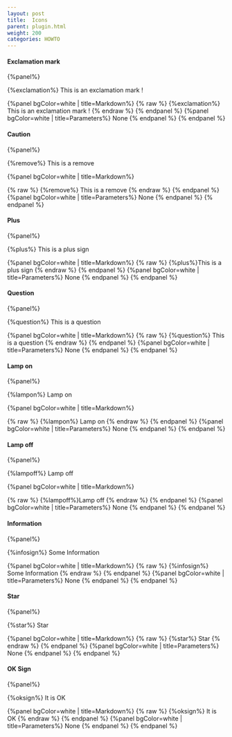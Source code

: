 ```yaml
---
layout: post
title:  Icons
parent: plugin.html
weight: 200
categories: HOWTO
---
```




#### Exclamation mark

{%panel%}

{%exclamation%} This is an exclamation mark !

{%panel bgColor=white | title=Markdown%}
 {% raw  %}
{%exclamation%} This is an exclamation mark !
{% endraw  %}
{% endpanel %}
{%panel bgColor=white | title=Parameters%}
None
{% endpanel %}
{% endpanel %}


#### Caution

{%panel%}

{%remove%} This is a remove

{%panel bgColor=white | title=Markdown%}

{% raw  %}
{%remove%} This is a remove
{% endraw  %}
{% endpanel %}
{%panel bgColor=white | title=Parameters%}
None
{% endpanel %}
{% endpanel %}


#### Plus

{%panel%}

{%plus%} This is a plus sign

{%panel bgColor=white | title=Markdown%}
{% raw  %}
{%plus%}This is a plus sign
{% endraw  %}
{% endpanel %}
{%panel bgColor=white | title=Parameters%}
None
{% endpanel %}
{% endpanel %}



#### Question

{%panel%}

{%question%} This is a question

{%panel bgColor=white | title=Markdown%}
{% raw  %}
{%question%} This is a question
{% endraw  %}
{% endpanel %}
{%panel bgColor=white | title=Parameters%}
None
{% endpanel %}
{% endpanel %}


#### Lamp on

{%panel%}

{%lampon%} Lamp on

{%panel bgColor=white | title=Markdown%}

{% raw  %}
{%lampon%} Lamp on
{% endraw  %}
{% endpanel %}
{%panel bgColor=white | title=Parameters%}
None
{% endpanel %}
{% endpanel %}



#### Lamp off

{%panel%}

{%lampoff%} Lamp off

{%panel bgColor=white | title=Markdown%}

{% raw  %}
{%lampoff%}Lamp off
{% endraw  %}
{% endpanel %}
{%panel bgColor=white | title=Parameters%}
None
{% endpanel %}
{% endpanel %}



#### Information

{%panel%}

{%infosign%} Some Information

{%panel bgColor=white | title=Markdown%}
{% raw  %}
{%infosign%} Some Information
{% endraw  %}
{% endpanel %}
{%panel bgColor=white | title=Parameters%}
None
{% endpanel %}
{% endpanel %}


#### Star

 {%panel%}


 {%star%} Star

{%panel bgColor=white | title=Markdown%}
 {% raw  %}
 {%star%} Star
 {% endraw  %}
{% endpanel %}
{%panel bgColor=white | title=Parameters%}
None
{% endpanel %}
{% endpanel %}


#### OK Sign

 {%panel%}

 {%oksign%} It is OK

{%panel bgColor=white | title=Markdown%}
 {% raw  %}
 {%oksign%} It is OK
 {% endraw  %}
{% endpanel %}
{%panel bgColor=white | title=Parameters%}
None
{% endpanel %}
{% endpanel %}




